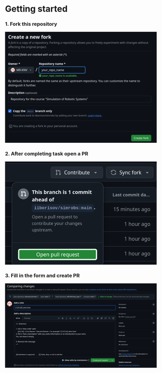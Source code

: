 # Getting started

### 1. Fork this repository 
<img src="./imgs/fork_screenshot.png" width = '500'>

### 2. After completing task open a PR
<img src="./imgs/pr_screenshot.png" width = '500'>

### 3. Fill in the form and create PR
<img src="./imgs/form_screenshot.png" width = '500'>
   